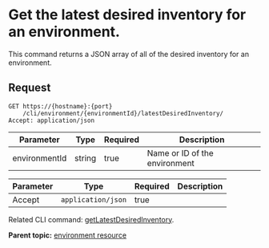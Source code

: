 # Get the latest desired inventory for an environment.

This command returns a JSON array of all of the desired inventory for an environment.

## Request

```
GET https://{hostname}:{port}
    /cli/environment/{environmentId}/latestDesiredInventory/
Accept: application/json

```

|Parameter|Type|Required|Description|
|---------|----|--------|-----------|
|environmentId|string|true|Name or ID of the environment|

|Parameter|Type|Required|Description|
|---------|----|--------|-----------|
|Accept|`application/json`|true| |

Related CLI command: [getLatestDesiredInventory](udclient_getlatestdesiredinventory.md).

**Parent topic:** [environment resource](../../com.udeploy.api.doc/topics/rest_cli_environment.md)

